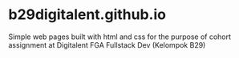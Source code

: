 # b29digitalent.github.io
Simple web pages built with html and css for the purpose of cohort assignment at Digitalent FGA Fullstack Dev (Kelompok B29)
